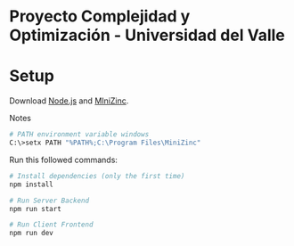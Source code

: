 # Proyecto Complejidad y Optimización - Universidad del Valle

# Setup
Download [Node.js](https://nodejs.org/en/download/)
and [MIniZinc](https://www.minizinc.org/software.html).

Notes 

``` bash
# PATH environment variable windows
C:\>setx PATH "%PATH%;C:\Program Files\MiniZinc"
```

Run this followed commands:

``` bash
# Install dependencies (only the first time)
npm install

# Run Server Backend
npm run start

# Run Client Frontend
npm run dev
```
